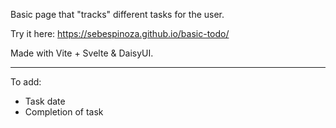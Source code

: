 Basic page that "tracks" different tasks for the user.

Try it here: https://sebespinoza.github.io/basic-todo/

Made with Vite + Svelte & DaisyUI.


------------------
To add:
* Task date
* Completion of task
